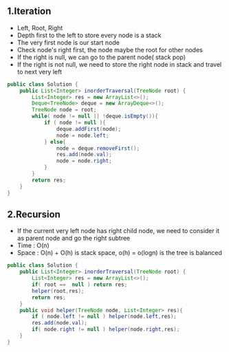 ## 1.Iteration
* Left, Root, Right
* Depth first to the left to store every node is a stack
* The very first node is our start node
* Check node's right first, the node maybe the root for other nodes
* If the right is null, we can go to the parent node( stack pop)
* If the right is not null, we need to store the right node in stack and travel to next very left

```java
public class Solution {
    public List<Integer> inorderTraversal(TreeNode root) {
        List<Integer> res = new ArrayList<>();
        Deque<TreeNode> deque = new ArrayDeque<>();
        TreeNode node = root;
        while( node != null || !deque.isEmpty()){
            if ( node != null ){
                deque.addFirst(node);
                node = node.left;
            } else{
                node = deque.removeFirst();
                res.add(node.val);
                node = node.right;
            }
        }
        return res;
    }
}
```


## 2.Recursion
* If the current very left node has right child node, we need to consider it as parent node and go the right subtree
* Time : O(n)
* Space : O(n) + O(h) is stack space, o(h) = o(logn) is the tree is balanced


```java
public class Solution {
    public List<Integer> inorderTraversal(TreeNode root) {
        List<Integer> res = new ArrayList<>();
        if( root ==  null ) return res;
        helper(root,res);
        return res;
    }
    public void helper(TreeNode node, List<Integer> res){
        if ( node.left != null ) helper(node.left,res);
        res.add(node.val);
        if( node.right != null ) helper(node.right,res);
    }
}
```
